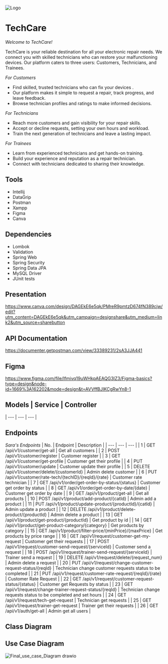 ![Logo](https://github.com/DeemaSWE/TechCare/assets/90179257/cf227e04-3d70-4f45-b261-f62519a8dff8)

# TechCare

_Welcome to TechCare!_

TechCare is your reliable destination for all your electronic repair needs. We connect you with skilled technicians who can  restore your malfunctioning devices. Our platform caters to three users: Customers, Technicians, and Trainees.

_For Customers_

- Find skilled, trusted technicians who can fix your devices .
- Our platform makes it simple to request a repair, track progress, and leave feedback.
- Browse technician profiles and ratings to make informed decisions.

_For Technicians_

- Reach more customers and gain visibility for your repair skills.
- Accept or decline requests, setting your own hours and workload.
- Train the next generation of technicians and leave a lasting impact.

_For Trainees_

- Learn from experienced technicians and get hands-on training.
- Build your experience and reputation as a repair technician.
- Connect with technicians dedicated to sharing their knowledge.

## Tools
- Intellij
- DataGrip
- Postman
- Xampp
- Figma
- Canva

## Dependencies
- Lombok
- Validation
- Spring Web
- Spring Security
- Spring Data JPA
- MySQL Driver
- JUnit tests
## Presentation
https://www.canva.com/design/DAGEkE6e5qk/PMreR9pmtzD674fN389cjw/edit?utm_content=DAGEkE6e5qk&utm_campaign=designshare&utm_medium=link2&utm_source=sharebutton
## API Documentation
https://documenter.getpostman.com/view/33389231/2sA3JJA441
## Figma
https://www.figma.com/file/Ifmivq19uWHkpAEAQG3IZ3/Figma-basics?type=design&node-id=1669%3A162202&mode=design&t=AVVffBJIKCgRwYn8-1

## Models | Service | Controller
| --- | --- | --- |



## Endpoints

_Sara's Endpoints_
| No. | Endpoint | Description |
| --- | --- | --- |
| 1 | GET /api/v1/customer/get-all | Get all customers |
| 2 | POST /api/v1/customer/register | Customer register |
| 3 | GET /api/v1/customer/get-profile | Customer get their profile |
| 4 | PUT /api/v1/customer/update | Customer update their profile |
| 5 | DELETE /api/v1/customer/delete/{customerId} | Admin delete customer |
| 6 | PUT /api/v1/customer/rate-tech/{techID}/{reqId}/{rate} | Customer rate technician |
| 7 | GET /api/v1/order/get-order-by-status/{status} | Customer get order by status |
| 8 | GET /api/v1/order/get-order-by-date/{date} | Customer get order by date |
| 9 | GET /api/v1/product/get-all | Get all products |
| 10 | POST /api/v1/product/add-product/{catId} | Admin add a product |
| 11 | PUT /api/v1/product/update-product/{productId}/{catId} | Admin update a product |
| 12 | DELETE /api/v1/product/delete-product/{productId} | Admin delete a product |
| 13 | GET /api/v1/product/get-product/{productId} | Get product by id |
| 14 | GET /api/v1/product/get-product-category/{category} | Get products by category |
| 15 | GET /api/v1/product/filter-price/{minPrice}/{maxPrice} | Get products by price range |
| 16 | GET /api/v1/request/customer-get-my-request | Customer get their requests |
| 17 | POST /api/v1/request/customer-send-request/{serviceId} | Customer send a request |
| 18 | POST /api/v1/request/trainer-send-request/{serviceId} | Trainer send a request |
| 19 | DELETE /api/v1/request/delete/{request_num} | Admin delete a request |
| 20 | PUT /api/v1/request/change-customer-request-status/{reqId} | Technician change customer requests status to be completed |
| 21 | PUT /api/v1/request/customer-rate-request/{reqId}/{rate} | Customer Rate Request |
| 22 | GET /api/v1/request/customer-request-status/{status} | Customer get Requests by status |
| 23 | GET /api/v1/request/change-trainer-request-status/{reqId} | Technician change requests status to be completed and set hours |
| 24 | GET /api/v1/request/tech-get-request | Technician get requests |
| 25 | GET /api/v1/request/trainer-get-request | Trainer get their requests |
| 26 | GET /api/v1/auth/get-all | Admin get all users |

## Class Diagram
## Use Case Diagram
![Final_use_case_Diagram drawio](https://github.com/DeemaSWE/test/assets/90179257/68ee24a9-0153-4db3-b50f-3689ca525b07)
